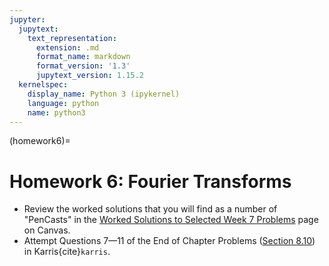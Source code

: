 ```yaml
---
jupyter:
  jupytext:
    text_representation:
      extension: .md
      format_name: markdown
      format_version: '1.3'
      jupytext_version: 1.15.2
  kernelspec:
    display_name: Python 3 (ipykernel)
    language: python
    name: python3
---
```


(homework6)=
# Homework 6: Fourier Transforms

* Review the worked solutions that you will find as a number of "PenCasts" in the [Worked Solutions to Selected Week 7 Problems](hhttps://canvas.swansea.ac.uk/courses/53137/pages/worked-solutions-to-selected-week-7-problems) page on Canvas. 
* Attempt Questions 7—11 of the End of Chapter Problems ([Section 8.10](https://ebookcentral.proquest.com/lib/swansea-ebooks/reader.action?docID=44853&ppg=315)) in Karris{cite}`karris`.
